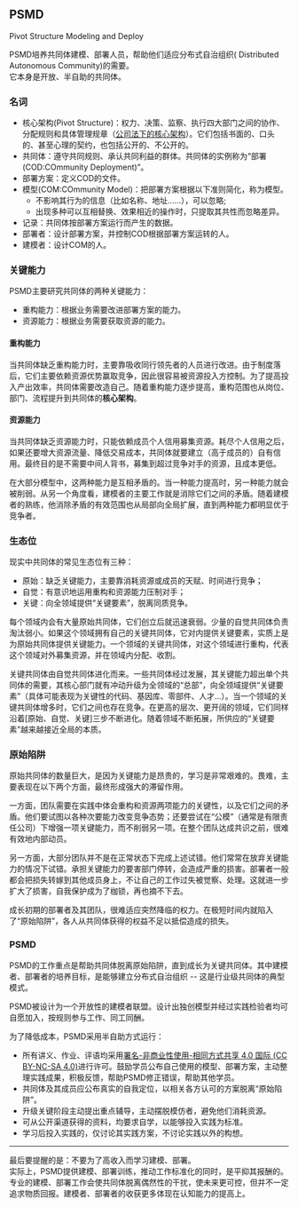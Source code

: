 ## PSMD
Pivot Structure Modeling and Deploy

PSMD培养共同体建模、部署人员，帮助他们适应分布式自治组织( Distributed Autonomous Community)的需要。  
它本身是开放、半自助的共同体。

### 名词
*  核心架构(Pivot Structure)：权力、决策、监察、执行四大部门之间的协作、分配规则和具体管理规章（[公司法下的核心架构](workshop/img/kernel.png)）。它们包括书面的、口头的、甚至心理的契约，也包括公开的、不公开的。
* 共同体：遵守共同规则、承认共同利益的群体。共同体的实例称为“部署(COD:COmmunity Deployment)”。
* 部署方案：定义COD的文件。
* 模型(COM:COmmunity Model)：把部署方案根据以下准则简化，称为模型。
	* 不影响其行为的信息（比如名称、地址......），可以忽略;
	* 出现多种可以互相替换、效果相近的操作时，只提取其共性而忽略差异。
* 记录：共同体按部署方案运行而产生的数据。
* 部署者：设计部署方案，并控制COD根据部署方案运转的人。
* 建模者：设计COM的人。

### 关键能力
PSMD主要研究共同体的两种关键能力：
* 重构能力：根据业务需要改进部署方案的能力。
* 资源能力：根据业务需要获取资源的能力。

#### 重构能力
当共同体缺乏重构能力时，主要靠吸收同行领先者的人员进行改进。由于制度落后，它们主要依赖资源优势赢取竞争，因此很容易被资源投入方控制。为了提高投入产出效率，共同体需要改造自己。随着重构能力逐步提高，重构范围也从岗位、部门、流程提升到共同体的**核心架构**。

#### 资源能力
当共同体缺乏资源能力时，只能依赖成员个人信用募集资源。耗尽个人信用之后，如果还要增大资源流量、降低交易成本，共同体就要建立（高于成员的）自有信用。最终目的是不需要中间人背书，募集到超过竞争对手的资源，且成本更低。

在大部分模型中，这两种能力是互相矛盾的。当一种能力提高时，另一种能力就会被削弱。从另一个角度看，建模者的主要工作就是消除它们之间的矛盾。随着建模者的熟练，他消除矛盾的有效范围也从局部向全局扩展，直到两种能力都明显优于竞争者。

### 生态位
现实中共同体的常见生态位有三种：

* 原始：缺乏关键能力，主要靠消耗资源或成员的天赋、时间进行竞争；
* 自觉：有意识地运用重构和资源能力压制对手；
* 关键：向全领域提供“关键要素”，脱离同质竞争。

每个领域内会有大量原始共同体，它们创立后就迅速衰弱。少量的自觉共同体负责淘汰弱小。如果这个领域拥有自己的关键共同体，它对内提供关键要素，实质上是为原始共同体提供关键能力。一个领域的关键共同体，对这个领域进行重构，代表这个领域对外募集资源，并在领域内分配、收割。

关键共同体由自觉共同体进化而来。一些共同体经过发展，其关键能力超出单个共同体的需要，其核心部门就有冲动升级为全领域的“总部”，向全领域提供“关键要素”（具体可能表现为关键性的代码、基因库、零部件、人才...）。当一个领域的关键共同体增多时，它们之间也存在竞争。在更高的层次、更开阔的领域，它们同样沿着[原始、自觉、关键]三步不断进化。随着领域不断拓展，所供应的“关键要素”越来越接近全局的本质。

### 原始陷阱
原始共同体的数量巨大，是因为关键能力是昂贵的，学习是非常艰难的。畏难，主要表现在以下两个方面，最终形成强大的滞留作用。  

一方面，团队需要在实践中体会重构和资源两项能力的关键性，以及它们之间的矛盾。他们要试图以各种次要能力改变竞争态势；还要尝试在“公模”（通常是有限责任公司）下增强一项关键能力，而不削弱另一项。在整个团队达成共识之前，很难有效地内部动员。

另一方面，大部分团队并不是在正常状态下完成上述试错。他们常常在放弃关键能力的情况下试错。承担关键能力的要害部门停转，会造成严重的损害。部署者一般都会把损失转嫁到其他成员身上，不让自己的工作过失被觉察、处理。这就进一步扩大了损害，自我保护成为了枷锁，再也摘不下去。

成长初期的部署者及其团队，很难适应突然降临的权力。在极短时间内就陷入了“原始陷阱”，各人从共同体获得的权益不足以抵偿造成的损失。

### PSMD
PSMD的工作重点是帮助共同体脱离原始陷阱，直到成长为关键共同体。其中建模者、部署者的培养目标，是能够建立分布式自治组织 -- 这是行业级共同体的典型模式。

PSMD被设计为一个开放性的建模者联盟。设计出独创模型并经过实践检验者均可自愿加入，按规则参与工作、同工同酬。

为了降低成本，PSMD采用半自助方式运行：

* 所有讲义、作业、评语均采用<a rel="license" href="http://creativecommons.org/licenses/by-nc-sa/4.0/">署名-非商业性使用-相同方式共享 4.0 国际 (CC BY-NC-SA 4.0)</a>进行许可。鼓励学员公布自己使用的模型、部署方案，主动整理实践成果，积极反馈，帮助PSMD修正错误，帮助其他学员。
* 共同体及其成员应公布真实的自我定位，以相关各方认可的方案脱离“原始陷阱”。
* 升级关键阶段主动提出重点辅导，主动摆脱模仿者，避免他们消耗资源。
* 可从公开渠道获得的资料，均要求自学，以能够投入实践为标准。
* 学习后投入实践的，仅讨论其实践方案，不讨论实践以外的构想。

---

最后要提醒的是：不要为了高收入而学习建模、部署。  
实际上，PSMD提供建模、部署训练，推动工作标准化的同时，是平抑其报酬的。专业的建模、部署工作会使共同体脱离偶然性的干扰，使未来更可控，但并不一定追求物质回报。建模者、部署者的收获更多体现在认知能力的提高上。  
